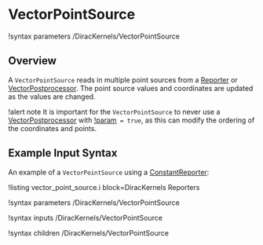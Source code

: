 # VectorPointSource

!syntax parameters /DiracKernels/VectorPointSource

## Overview

A `VectorPointSource` reads in multiple point sources from a [Reporter](Reporters/index.md) or [VectorPostprocessor](VectorPostprocessors/index.md).  The point source values and coordinates are updated as the values are changed.

!alert note
It is important for the `VectorPointSource` to never use a [VectorPostprocessor](VectorPostprocessors/index.md) with [!param](/VectorPostprocessors/PointValueSampler/contains_complete_history)` = true`, as this can modify the ordering of the coordinates and points.

## Example Input Syntax

An example of a `VectorPointSource` using a [ConstantReporter](/ConstantReporter.md):

!listing vector_point_source.i block=DiracKernels Reporters

!syntax parameters /DiracKernels/VectorPointSource

!syntax inputs /DiracKernels/VectorPointSource

!syntax children /DiracKernels/VectorPointSource
